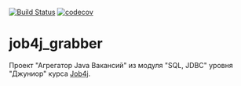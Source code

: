 [![Build Status](https://app.travis-ci.com/leonidkurmyshkin/job4j_grabber.svg?branch=master)](https://app.travis-ci.com/leonidkurmyshkin/job4j_grabber)
[![codecov](https://codecov.io/gh/leonidkurmyshkin/job4j_grabber/branch/master/graph/badge.svg?token=0455ARIEHY)](https://codecov.io/gh/leonidkurmyshkin/job4j_grabber)

# job4j_grabber
Проект "Агрегатор Java Вакансий" из модуля "SQL, JDBC" уровня "Джуниор" курса [Job4j](https://job4j.ru/).
